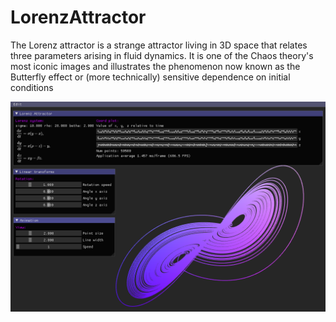 # LorenzAttractor

The Lorenz attractor is a strange attractor living in 3D space that relates three parameters arising in fluid dynamics. It is one of the Chaos theory's most iconic images and illustrates the phenomenon now known as the Butterfly effect or (more technically) sensitive dependence on initial conditions

![alt text](https://github.com/MorcilloSanz/LorenzAttractor/blob/main/img/img.png)